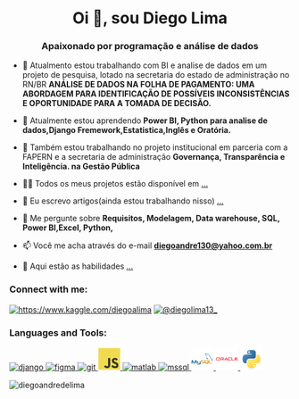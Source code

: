 <h1 align="center">Oi 👋, sou Diego Lima</h1>
<h3 align="center">Apaixonado por programação e análise de dados</h3>

- 🔭 Atualmento estou trabalhando com BI e analise de dados em um projeto de pesquisa, lotado na secretaria do estado de administração no RN/BR **ANÁLISE DE DADOS NA FOLHA DE PAGAMENTO: UMA ABORDAGEM PARA IDENTIFICAÇÃO DE POSSÍVEIS INCONSISTÊNCIAS E OPORTUNIDADE PARA A TOMADA DE DECISÃO.**

- 🌱 Atualmente estou aprendendo **Power BI, Python para analise de dados,Django Fremework,Estatistica,Inglês e Oratória.**

- 👯 Também estou trabalhando no projeto institucional em parceria com a FAPERN e a secretaria de administração **Governança, Transparência e Inteligência. na Gestão Pública**

- 👨‍💻 Todos os meus projetos estão disponível em [...](...)

- 📝 Eu escrevo artigos(ainda estou trabalhando nisso) [...](...)

- 💬 Me pergunte sobre **Requisitos, Modelagem, Data warehouse, SQL, Power BI,Excel, Python,**

- 📫 Você me acha através do e-mail **diegoandre130@yahoo.com.br**

- 📄 Aqui estão as habilidades [...](...)

<h3 align="left">Connect with me:</h3>
<p align="left">
<a href="https://kaggle.com/https://www.kaggle.com/diegoalima" target="blank"><img align="center" src="https://raw.githubusercontent.com/rahuldkjain/github-profile-readme-generator/master/src/images/icons/Social/kaggle.svg" alt="https://www.kaggle.com/diegoalima" height="30" width="40" /></a>
<a href="https://instagram.com/@diegolima13_" target="blank"><img align="center" src="https://raw.githubusercontent.com/rahuldkjain/github-profile-readme-generator/master/src/images/icons/Social/instagram.svg" alt="@diegolima13_" height="30" width="40" /></a>
</p>

<h3 align="left">Languages and Tools:</h3>
<p align="left"> <a href="https://www.djangoproject.com/" target="_blank" rel="noreferrer"> <img src="https://cdn.worldvectorlogo.com/logos/django.svg" alt="django" width="40" height="40"/> </a> <a href="https://www.figma.com/" target="_blank" rel="noreferrer"> <img src="https://www.vectorlogo.zone/logos/figma/figma-icon.svg" alt="figma" width="40" height="40"/> </a> <a href="https://git-scm.com/" target="_blank" rel="noreferrer"> <img src="https://www.vectorlogo.zone/logos/git-scm/git-scm-icon.svg" alt="git" width="40" height="40"/> </a> <a href="https://developer.mozilla.org/en-US/docs/Web/JavaScript" target="_blank" rel="noreferrer"> <img src="https://raw.githubusercontent.com/devicons/devicon/master/icons/javascript/javascript-original.svg" alt="javascript" width="40" height="40"/> </a> <a href="https://www.mathworks.com/" target="_blank" rel="noreferrer"> <img src="https://upload.wikimedia.org/wikipedia/commons/2/21/Matlab_Logo.png" alt="matlab" width="40" height="40"/> </a> <a href="https://www.microsoft.com/en-us/sql-server" target="_blank" rel="noreferrer"> <img src="https://www.svgrepo.com/show/303229/microsoft-sql-server-logo.svg" alt="mssql" width="40" height="40"/> </a> <a href="https://www.mysql.com/" target="_blank" rel="noreferrer"> <img src="https://raw.githubusercontent.com/devicons/devicon/master/icons/mysql/mysql-original-wordmark.svg" alt="mysql" width="40" height="40"/> </a> <a href="https://www.oracle.com/" target="_blank" rel="noreferrer"> <img src="https://raw.githubusercontent.com/devicons/devicon/master/icons/oracle/oracle-original.svg" alt="oracle" width="40" height="40"/> </a> <a href="https://www.python.org" target="_blank" rel="noreferrer"> <img src="https://raw.githubusercontent.com/devicons/devicon/master/icons/python/python-original.svg" alt="python" width="40" height="40"/> </a> </p>

<p><img align="center" src="https://github-readme-stats.vercel.app/api/top-langs?username=diegoandredelima&show_icons=true&locale=en&layout=compact" alt="diegoandredelima" /></p>
